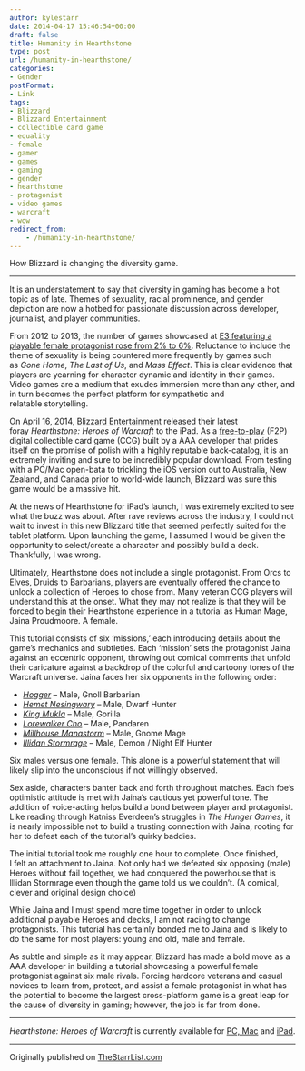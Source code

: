 ```yaml
---
author: kylestarr
date: 2014-04-17 15:46:54+00:00
draft: false
title: Humanity in Hearthstone
type: post
url: /humanity-in-hearthstone/
categories:
- Gender
postFormat:
- Link
tags:
- Blizzard
- Blizzard Entertainment
- collectible card game
- equality
- female
- gamer
- games
- gaming
- gender
- hearthstone
- protagonist
- video games
- warcraft
- wow
redirect_from:
	- /humanity-in-hearthstone/
---
```


How Blizzard is changing the diversity game.

---

It is an understatement to say that diversity in gaming has become a hot topic as of late. Themes of sexuality, racial prominence, and gender depiction are now a hotbed for passionate discussion across developer, journalist, and player communities.


From 2012 to 2013, the number of games showcased at [E3 featuring a playable female protagonist rose from 2% to 6%](https://thestarrlist.com/2013/08/01/e3-2013-genregender-breakdown/). Reluctance to include the theme of sexuality is being countered more frequently by games such as _Gone Home_, _The Last of Us_, and _Mass Effect_. This is clear evidence that players are yearning for character dynamic and identity in their games. Video games are a medium that exudes immersion more than any other, and in turn becomes the perfect platform for sympathetic and relatable storytelling.

On April 16, 2014, [Blizzard Entertainment](http://www.blizzard.com/) released their latest foray _Hearthstone: Heroes of Warcraft_ to the iPad. As a [free-to-play](http://en.wikipedia.org/wiki/Free-to-play) (F2P) digital collectible card game (CCG) built by a AAA developer that prides itself on the promise of polish with a highly reputable back-catalog, it is an extremely inviting and sure to be incredibly popular download. From testing with a PC/Mac open-bata to trickling the iOS version out to Australia, New Zealand, and Canada prior to world-wide launch, Blizzard was sure this game would be a massive hit.

At the news of Hearthstone for iPad’s launch, I was extremely excited to see what the buzz was about. After rave reviews across the industry, I could not wait to invest in this new Blizzard title that seemed perfectly suited for the tablet platform. Upon launching the game, I assumed I would be given the opportunity to select/create a character and possibly build a deck. Thankfully, I was wrong.

Ultimately, Hearthstone does not include a single protagonist. From Orcs to Elves, Druids to Barbarians, players are eventually offered the chance to unlock a collection of Heroes to chose from. Many veteran CCG players will understand this at the onset. What they may not realize is that they will be forced to begin their Hearthstone experience in a tutorial as Human Mage, Jaina Proudmoore. A female.

This tutorial consists of six ‘missions,’ each introducing details about the game’s mechanics and subtleties. Each ‘mission’ sets the protagonist Jaina against an eccentric opponent, throwing out comical comments that unfold their caricature against a backdrop of the colorful and cartoony tones of the Warcraft universe. Jaina faces her six opponents in the following order:

- [_Hogger_](http://www.wowwiki.com/Hogger) – Male, Gnoll Barbarian
- [_Hemet Nesingwary_](http://www.wowwiki.com/Hemet_Nesingwary) – Male, Dwarf Hunter
- [_King Mukla_](http://www.wowwiki.com/King_Mukla) – Male, Gorilla
- [_Lorewalker Cho_](http://www.wowwiki.com/Lorewalker_Cho) – Male, Pandaren
- [_Millhouse Manastorm_](http://www.wowwiki.com/Millhouse_Manastorm) – Male, Gnome Mage
- [_Illidan Stormrage_](http://www.wowwiki.com/Illidan_Stormrage) – Male, Demon / Night Elf Hunter

Six males versus one female. This alone is a powerful statement that will likely slip into the unconscious if not willingly observed.

Sex aside, characters banter back and forth throughout matches. Each foe’s optimistic attitude is met with Jaina’s cautious yet powerful tone. The addition of voice-acting helps build a bond between player and protagonist. Like reading through Katniss Everdeen’s struggles in _The Hunger Games_, it is nearly impossible not to build a trusting connection with Jaina, rooting for her to defeat each of the tutorial’s quirky baddies.

The initial tutorial took me roughly one hour to complete. Once finished, I felt an attachment to Jaina. Not only had we defeated six opposing (male) Heroes without fail together, we had conquered the powerhouse that is Illidan Stormrage even though the game told us we couldn’t. (A comical, clever and original design choice)

While Jaina and I must spend more time together in order to unlock additional playable Heroes and decks, I am not racing to change protagonists. This tutorial has certainly bonded me to Jaina and is likely to do the same for most players: young and old, male and female.

As subtle and simple as it may appear, Blizzard has made a bold move as a AAA developer in building a tutorial showcasing a powerful female protagonist against six male rivals. Forcing hardcore veterans and casual novices to learn from, protect, and assist a female protagonist in what has the potential to become the largest cross-platform game is a great leap for the cause of diversity in gaming; however, the job is far from done.

---

_Hearthstone: Heroes of Warcraft_ is currently available for [PC, Mac](http://us.battle.net/en/int?r=hearthstone) and [iPad](https://itunes.apple.com/us/app/hearthstone-heroes-warcraft/id625257520?mt=8&uo=4&at=1l3v2y3).

---

Originally published on [TheStarrList.com](http://thestarrlist.com/2014/04/17/humanity-in-hearthstone/)
